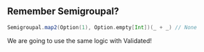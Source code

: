 ## Remember Semigroupal?
```scala
Semigroupal.map2(Option(1), Option.empty[Int])(_ + _) // None
```
We are going to use the same logic with Validated!
